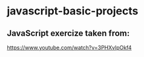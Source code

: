 # javascript-basic-projects

## JavaScript exercize taken from:

https://www.youtube.com/watch?v=3PHXvlpOkf4

